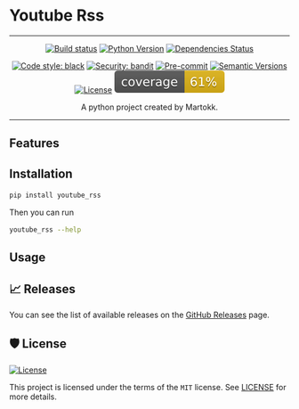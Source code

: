 # Youtube Rss

---

<div align="center">

[![Build status](https://github.com/martokk/youtube_rss/workflows/build/badge.svg?branch=master&event=push)](https://github.com/martokk/youtube_rss/actions?query=workflow%3Abuild)
[![Python Version](https://img.shields.io/pypi/pyversions/youtube_rss.svg)](https://pypi.org/project/youtube_rss/)
[![Dependencies Status](https://img.shields.io/badge/dependencies-up%20to%20date-brightgreen.svg)](https://github.com/martokk/youtube_rss/pulls?utf8=%E2%9C%93&q=is%3Apr%20author%3Aapp%2Fdependabot)

[![Code style: black](https://img.shields.io/badge/code%20style-black-000000.svg)](https://github.com/psf/black)
[![Security: bandit](https://img.shields.io/badge/security-bandit-green.svg)](https://github.com/PyCQA/bandit)
[![Pre-commit](https://img.shields.io/badge/pre--commit-enabled-brightgreen?logo=pre-commit&logoColor=white)](https://github.com/martokk/youtube_rss/blob/master/.pre-commit-config.yaml)
[![Semantic Versions](https://img.shields.io/badge/%20%20%F0%9F%93%A6%F0%9F%9A%80-semantic--versions-e10079.svg)](https://github.com/martokk/youtube_rss/releases)
[![License](https://img.shields.io/github/license/martokk/youtube_rss)](https://github.com/martokk/youtube_rss/blob/master/LICENSE)
![Coverage Report](assets/images/coverage.svg)

A python project created by Martokk.

</div>

---

## Features

## Installation

```bash
pip install youtube_rss
```

Then you can run

```bash
youtube_rss --help
```

## Usage

## 📈 Releases

You can see the list of available releases on the [GitHub Releases](https://github.com/martokk/youtube_rss/releases) page.

## 🛡 License

[![License](https://img.shields.io/github/license/martokk/youtube_rss)](https://github.com/martokk/youtube_rss/blob/master/LICENSE)

This project is licensed under the terms of the `MIT` license. See [LICENSE](https://github.com/martokk/youtube_rss/blob/master/LICENSE) for more details.

